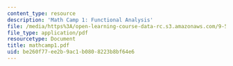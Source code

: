```yaml
---
content_type: resource
description: 'Math Camp 1: Functional Analysis'
file: /media/https%3A/open-learning-course-data-rc.s3.amazonaws.com/9-520-statistical-learning-theory-and-applications-spring-2003/be260f77ee2b9ac1b0808223b8bf64e6_mathcamp1.pdf
file_type: application/pdf
resourcetype: Document
title: mathcamp1.pdf
uid: be260f77-ee2b-9ac1-b080-8223b8bf64e6
---
```

